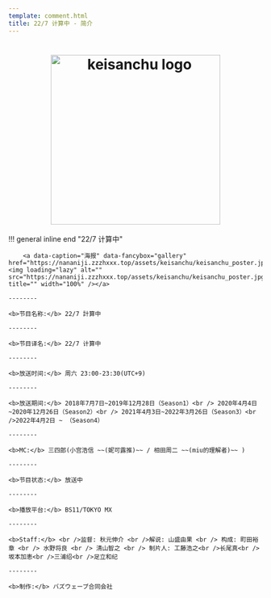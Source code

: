 ```yaml
---
template: comment.html
title: 22/7 计算中 - 简介
---
```


# <center><div class="header_logo"><img src="https://nananiji.zzzhxxx.top/assets/keisanchu.svg" width="336" height="379.5" alt="keisanchu logo"></div></center>
<!-- LOGO PLACE HOLDER -->

<style>
    .header_logo {
	}

	.header_logo img {
		width: 336px;
		height: auto;
        border-radius: 0px;
        box-shadow: 0 0px 0px rgb(0 0 0 / 0%);
        transition-duration: 0s;
	}

	.header_logo a:hover img {
		opacity: .7;
	}

	.page_header .header_logo {
		display: none;
	}
    .header_logo img:hover {
        box-shadow: 0 0px 0px 0 rgba(0,0,0,0), 0 0px 0px 0 rgba(0,0,0,0);
    }
</style>

!!! general inline end "22/7 计算中"

		<a data-caption="海报" data-fancybox="gallery" href="https://nananiji.zzzhxxx.top/assets/keisanchu/keisanchu_poster.jpg!compress"><img loading="lazy" alt="" src="https://nananiji.zzzhxxx.top/assets/keisanchu/keisanchu_poster.jpg!preview" title="" width="100%" /></a>

	--------

	<b>节目名称:</b> 22/7 計算中

	--------
	
	<b>节目译名:</b> 22/7 计算中

	--------
	
	<b>放送时间:</b> 周六 23:00-23:30(UTC+9)

	--------

	<b>放送期间:</b> 2018年7月7日~2019年12月28日（Season1）<br /> 2020年4月4日~2020年12月26日（Season2）<br /> 2021年4月3日~2022年3月26日（Season3）<br />2022年4月2日 ~ （Season4）

	--------

	<b>MC:</b> 三四郎(小宫浩信 ~~(妮可露推)~~ / 相田周二 ~~(miu的理解者)~~ )

	--------

	<b>节目状态:</b> 放送中

	--------

	<b>播放平台:</b> BS11/TOKYO MX

	--------

	<b>Staff:</b> <br />监督: 秋元伸介 <br />解说: 山盛由果 <br /> 构成: 町田裕章 <br /> 水野将良 <br /> 清山智之 <br /> 制片人: 工藤浩之<br />长尾真<br />坂本加恵<br />三浦绍<br />足立和纪

	--------

	<b>制作:</b> バズウェーブ合同会社